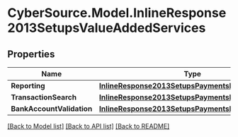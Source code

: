 # CyberSource.Model.InlineResponse2013SetupsValueAddedServices
## Properties

Name | Type | Description | Notes
------------ | ------------- | ------------- | -------------
**Reporting** | [**InlineResponse2013SetupsPaymentsDigitalPayments**](InlineResponse2013SetupsPaymentsDigitalPayments.md) |  | [optional] 
**TransactionSearch** | [**InlineResponse2013SetupsPaymentsDigitalPayments**](InlineResponse2013SetupsPaymentsDigitalPayments.md) |  | [optional] 
**BankAccountValidation** | [**InlineResponse2013SetupsPaymentsDigitalPayments**](InlineResponse2013SetupsPaymentsDigitalPayments.md) |  | [optional] 

[[Back to Model list]](../README.md#documentation-for-models) [[Back to API list]](../README.md#documentation-for-api-endpoints) [[Back to README]](../README.md)


